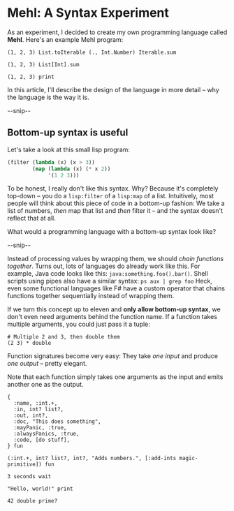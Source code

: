 # Mehl: A Syntax Experiment

As an experiment, I decided to create my own programming language called **Mehl**.
Here's an example Mehl program:

```mehl
(1, 2, 3) List.toIterable (., Int.Number) Iterable.sum
```

```mehl
(1, 2, 3) List[Int].sum
```

```mehl
(1, 2, 3) print
```

In this article, I'll describe the design of the language in more detail – why the language is the way it is.

--snip--

## Bottom-up syntax is useful

Let's take a look at this small lisp program:

```lisp
(filter (lambda (x) (x > 3))
        (map (lambda (x) (* x 2))
             '(1 2 3)))
```

To be honest, I really don't like this syntax.
Why? Because it's completely top-down – you do a `lisp:filter` of a `lisp:map` of a list.
Intuitively, most people will think about this piece of code in a bottom-up fashion:
We take a list of numbers, *then* map that list and *then* filter it – and the syntax doesn't reflect that at all.

What would a programming language with a bottom-up syntax look like?

--snip--

Instead of processing values by wrapping them, we should *chain functions together*.
Turns out, lots of languages do already work like this.
For example, Java code looks like this: `java:something.foo().bar()`.
Shell scripts using pipes also have a similar syntax: `ps aux | grep foo`
Heck, even some functional languages like F# have a custom operator that chains functions together sequentially instead of wrapping them.

If we turn this concept up to eleven and **only allow bottom-up syntax**, we don't even need arguments behind the function name.
If a function takes multiple arguments, you could just pass it a tuple:

```mehl
# Multiple 2 and 3, then double them
(2 3) * double
```

Function signatures become very easy: They take *one input* and produce *one output* – pretty elegant.



Note that each function simply takes one arguments as the input and emits another one as the output.


```mehl
{
  :name, :int.+,
  :in, int? list?,
  :out, int?,
  :doc, "This does something",
  :mayPanic, :true,
  :alwaysPanics, :true,
  :code, [do stuff],
} fun

(:int.+, int? list?, int?, "Adds numbers.", [:add-ints magic-primitive]) fun

3 seconds wait

"Hello, world!" print

42 double prime?
```
